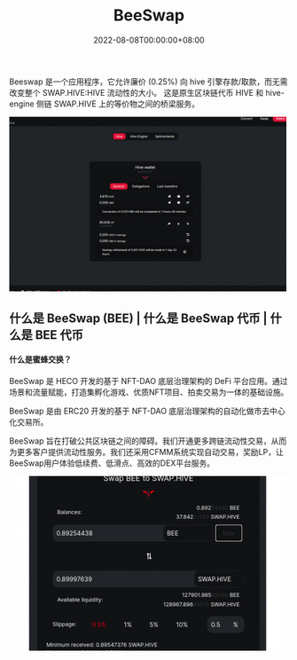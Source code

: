 ﻿---
title: "BeeSwap"
description: "BeeSwap 是一个桥接应用程序，允许廉价 (0.25%) 存款/取款到 hive-engine - SWAP.HIVE - HIVE"
date: 2022-08-08T00:00:00+08:00
lastmod: 2022-08-08T00:00:00+08:00
draft: false
authors: ["crazyxuanshao"]
featuredImage: "beeswap.png"
tags: ["DeFi","BeeSwap"]
categories: ["nfts"]
nfts: ["DeFi"]
blockchain: "Hive"
website: "https://beeswap.dcity.io/convert?utm_source=DappRadar&utm_medium=deeplink&utm_campaign=visit-website"
twitter: ""
discord: "https://discord.com/invite/FkMAPV3"
telegram: ""
github: ""
youtube: ""
twitch: ""
facebook: ""
instagram: ""
reddit: ""
medium: ""
steam: ""
gitbook: ""
googleplay: ""
appstore: ""
status: "Live"
weight: 
lightgallery: true
toc: true
pinned: false
recommend: false
recommend1: false
---
<p>Beeswap 是一个应用程序，它允许廉价 (0.25%) 向 hive 引擎存款/取款，而无需改变整个 SWAP.HIVE:HIVE 流动性的大小。 这是原生区块链代币 HIVE 和 hive-engine 侧链 SWAP.HIVE 上的等价物之间的桥梁服务。</p>

![jisd](jisd.png)

## 什么是 BeeSwap (BEE) | 什么是 BeeSwap 代币 | 什么是 BEE 代币

#### **什么是蜜蜂交换？**

BeeSwap 是 HECO 开发的基于 NFT-DAO 底层治理架构的 DeFi 平台应用。通过场景和流量赋能，打造集孵化游戏、优质NFT项目、拍卖交易为一体的基础设施。

BeeSwap 是由 ERC20 开发的基于 NFT-DAO 底层治理架构的自动化做市去中心化交易所。

BeeSwap 旨在打破公共区块链之间的障碍。我们开通更多跨链流动性交易，从而为更多客户提供流动性服务。我们还采用CFMM系统实现自动交易，奖励LP，让BeeSwap用户体验低续费、低滑点、高效的DEX平台服务。

![dsad](dsad.png)

